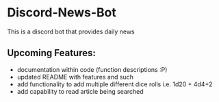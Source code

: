 # Discord-News-Bot
This is a discord bot that provides daily news

## Upcoming Features:
- documentation within code (function descriptions :P)
- updated README with features and such
- add functionality to add multiple different dice rolls i.e. 1d20 + 4d4+2
- add capability to read article being searched